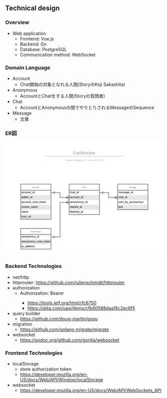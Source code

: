 ## Technical design 

### Overview

- Web application
  - Frontend: Vue.js
  - Backend: Go
  - Database: PostgreSQL
  - Communication method: WebSocket

### Domain Language

- Account
  - Chat開始の対象となれる人間(StoryのKoji Sakashita)
- Anonymous
  - AccountとChatをする人間(Storyの質問者)
- Chat
  - AccountとAnonymousの間でやりとりされるMessageのSequence
- Message
  - 文章

### ER図

![](./erd.png)

### Backend Technologies

- net/http
- httprouter: https://github.com/julienschmidt/httprouter
- authorization
  - Authorization: Bearer <Token>
    - https://tools.ietf.org/html/rfc6750
    - https://qiita.com/uasi/items/cfb60588daa18c2ec6f5
- query builder
  - https://github.com/doug-martin/goqu
- migration
  - https://github.com/golang-migrate/migrate
- websocket
  - https://godoc.org/github.com/gorilla/websocket

### Frontend Technologies

- localStorage
  - store authorization token
  - https://developer.mozilla.org/en-US/docs/Web/API/Window/localStorage
- websocket
  - https://developer.mozilla.org/en-US/docs/Web/API/WebSockets_API